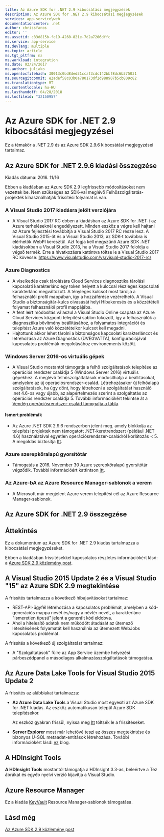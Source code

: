 ```yaml
---
title: Az Azure SDK for .NET 2.9 kibocsátási megjegyzések
description: Az Azure SDK for .NET 2.9 kibocsátási megjegyzések
services: app-service\web
documentationcenter: .net
author: chrissfanos
editor: ''
ms.assetid: c83d815b-fc19-4260-821e-7d2a7206dffc
ms.service: app-service
ms.devlang: multiple
ms.topic: article
ms.tgt_pltfrm: na
ms.workload: integration
ms.date: 02/24/2017
ms.author: juliako
ms.openlocfilehash: 30013c0bd8ded31ccaf3cdc142bbf8dc6b375031
ms.sourcegitcommit: e2adef58c03b0a780173df2d988907b5cb809c82
ms.translationtype: MT
ms.contentlocale: hu-HU
ms.lasthandoff: 04/28/2018
ms.locfileid: "32150957"
---
```

# <a name="azure-sdk-for-net-29-release-notes"></a>Az Azure SDK for .NET 2.9 kibocsátási megjegyzései

Ez a témakör a .NET 2.9 és az Azure SDK 2.9.6 kibocsátási megjegyzései tartalmaz.

## <a name="azure-sdk-for-net-296-release-summary"></a>Az Azure SDK for .NET 2.9.6 kiadási összegzése

Kiadás dátuma: 2016. 11/16
 
Ebben a kiadásban az Azure SDK 2.9 legfrissebb módosításokat nem vezettek be. Nem szükséges az SDK-val meglévő Felhőszolgáltatás-projektek kihasználhatják frissítési folyamat is van.

### <a name="visual-studio-2017-release-candidate"></a>A Visual Studio 2017 kiadásra jelölt verziójára

- A Visual Studio 2017 RC ebben a kiadásban az Azure SDK for .NET-t az Azure terheléseknél engedélyezett. Minden eszköz a végre kell hajtani az Azure fejlesztési továbbítja a Visual Studio 2017 RC része lesz. A Visual Studio 2015-öt és a Visual Studio 2013, az SDK-t továbbra is elérhetők WebPI keresztül. Azt fogja kell megszűnő Azure SDK .NET kiadásokban a Visual Studio 2013, ha a Visual Studio 2017 feloldja a végső termék. Erre a hivatkozásra kattintva töltse le a Visual Studio 2017 RC kövesse: https://www.visualstudio.com/vs/visual-studio-2017-rc/

### <a name="azure-diagnostics"></a>Azure Diagnostics

- A viselkedés csak tárolására Cloud Services diagnosztika tárolási kapcsolati karakterlánc egy token helyett a kulccsal részleges kapcsolati karakterlánc megváltozott. A tényleges kulcsot most tárolja a felhasználói profil mappában, így a hozzáférése vezérelhető. A Visual Studio a biztonságitár-kulcs olvasását helyi Hibakeresés és a közzétételi folyamat felhasználói profil mappájába. 
- A fent leírt módosítás válaszul a Visual Studio Online csapata az Azure Cloud Services központi telepítési sablon fokozott, így a felhasználók a diagnosztika bővítmény beállításához, a folyamatos integrációt és telepítést Azure való közzétételkor kulcsot kell megadni.
- Hajtottunk akkor lehet tárolni a biztonságos kapcsolati karakterláncot és létrehozása az Azure Diagnostics (ÜVEGVATTA), konfigurációjával kapcsolatos problémák megoldásához environements között.
 
### <a name="windows-server-2016-virtual-machines"></a>Windows Server 2016-os virtuális gépek

- A Visual Studio mostantól támogatja a felhő szolgáltatások telepítése az operációs rendszer családja 5 (Windows Server 2016) virtuális gépekhez. A meglévő felhőszolgáltatások módosíthatja a beállításokat, amelyekre az új operációsrendszer-család. Létrehozásakor új felhőalapú szolgáltatások, ha úgy dönt, hogy létrehozni a szolgáltatást használó .net 4.6-os vagy újabb, az alapértelmezés szerint a szolgáltatás az operációs rendszer családja 5.  További információkért tekintse át a [Vendég operációsrendszer-család támogatja a tábla](https://azure.microsoft.com/documentation/articles/cloud-services-guestos-update-matrix/).

#### <a name="known-issues"></a>Ismert problémák

- Az Azure .NET SDK 2.9.6 rendszerben jelent meg, amely blokkolja az telepítési projektek nem támogatott .NET-keretrendszert (például .NET 4.6) használatával egyetlen operációsrendszer-családról korlátozás < 5. A megoldás biztosítja [Itt](https://github.com/MicrosoftDocs/azure-cloud-services-files/tree/master/Azure%20Targets%20SDK%202.9).

 
### <a name="azure-in-role-cache"></a>Azure szerepköralapú gyorsítótár 

- Támogatás a 2016. November 30 Azure szerepköralapú gyorsítótár végződik. További információért kattintson [Itt](https://azure.microsoft.com/blog/azure-managed-cache-and-in-role-cache-services-to-be-retired-on-11-30-2016/).

### <a name="azure-resource-manager-templates-for-azure-stack"></a>Az Azure-bA az Azure Resource Manager-sablonok a verem

- A Microsoft már megjelent Azure verem telepítési cél az Azure Resource Manager-sablonok.


## <a name="azure-sdk-for-net-29-summary"></a>Az Azure SDK for .NET 2.9 összegzése

## <a name="overview"></a>Áttekintés
Ez a dokumentum az Azure SDK for .NET 2.9 kiadás tartalmazza a kibocsátási megjegyzéseket. 

Ebben a kiadásban frissítésekkel kapcsolatos részletes információkért lásd: a [Azure SDK 2.9 közlemény post](https://azure.microsoft.com/blog/announcing-visual-studio-azure-tools-and-sdk-2-9/).

## <a name="azure-sdk-29-for-visual-studio-2015-update-2-and-visual-studio-15-preview"></a>A Visual Studio 2015 Update 2 és a Visual Studio "15" az Azure SDK 2.9 megtekintése
A frissítés tartalmazza a következő hibajavításokat tartalmaz:

* REST-API-ügyfél létrehozása a kapcsolatos problémát, amelyben a kód-generációs mappa nevét és/vagy a névtér nevét, a karakterlánc "Ismeretlen típusú" jelent a generált kód eldobva.
* Ahol a hitelesítő adatok nem működött átadását az ütemező létesítésének folyamatát kell használnia az ütemezett WebJobs kapcsolatos problémát.

A frissítés a következő új szolgáltatást tartalmaz:

* A "Szolgáltatások" fülre az App Service üzembe helyezési párbeszédpanel a másodlagos alkalmazásszolgáltatások támogatása. 

## <a name="azure-data-lake-tools-for-visual-studio-2015-update-2"></a>Az Azure Data Lake Tools for Visual Studio 2015 Update 2
A frissítés az alábbiakat tartalmazza:

* **Az Azure Data Lake Tools** a Visual Studio most egyesíti az Azure SDK for .NET kiadás. Az eszköz automatikusan települ Azure SDK telepítésekor. 
  
    Az eszköz gyakran frissül, nyissa meg [Itt](http://aka.ms/datalaketool) töltsék le a frissítéseket.
* **Server Explorer** most már lehetővé teszi az összes megtekintése és bizonyos U-SQL metaadat-entitások létrehozása. További információkért lásd: [ez](https://azure.microsoft.com/documentation/services/data-lake-analytics/) blog.

## <a name="hdinsight-tools"></a>A HDInsight Tools
**A HDInsight Tools** mostantól támogatja a HDInsight 3.3-as, beleértve a Tez ábrákat és egyéb nyelvi verzió kijavítja a Visual Studio.

## <a name="azure-resource-manager"></a>Azure Resource Manager
Ez a kiadás [KeyVault](../azure-resource-manager/resource-manager-keyvault-parameter.md) Resource Manager-sablonok támogatása.

## <a name="see-also"></a>Lásd még
[Az Azure SDK 2.9 közlemény post](https://azure.microsoft.com/blog/announcing-visual-studio-azure-tools-and-sdk-2-9/)


